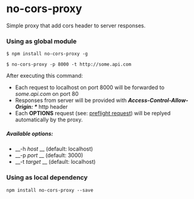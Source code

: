 # no-cors-proxy

Simple proxy that add cors header to server responses.


### Using as global module

```
$ npm install no-cors-proxy -g

$ no-cors-proxy -p 8000 -t http://some.api.com
```
After executing this command:

 * Each request to localhost on port 8000 will be forwarded to _some.api.com_ on port 80
 * Responses from server will be provided with ___Access-Control-Allow-Origin: *___ http header
 * Each __OPTIONS__ request (see: [preflight request](https://developer.mozilla.org/en-US/docs/Glossary/Preflight_request)) will be replyed automatically by the proxy.

##### Available options:

  * __-h _host_ __		(default: localhost)
  * __-p _port_ __		(default: 3000)
  * __-t _target_ __	(default: localhost)


### Using as local dependency

```
npm install no-cors-proxy --save
```
